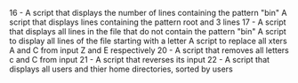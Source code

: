 16 - A script that displays the number of lines containing the pattern "bin"
A script that displays lines containing the pattern root and 3 lines
17 - A script that displays all lines in the file that do not contain the pattern "bin"
A script to display all lines of the file starting with a letter
A script to replace all xters A and C from input Z and E respectively
 20 - A script that removes all letters c and C from input
21 - A script that reverses its input
 22 - A script that displays all users and thier home directories, sorted by users
